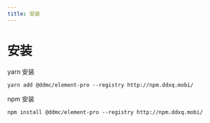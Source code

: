 ```yaml
---
title: 安装
---
```


# 安装

yarn 安装

```shell
yarn add @ddmc/element-pro --registry http://npm.ddxq.mobi/
```

npm 安装

```shell
npm install @ddmc/element-pro --registry http://npm.ddxq.mobi/
```
